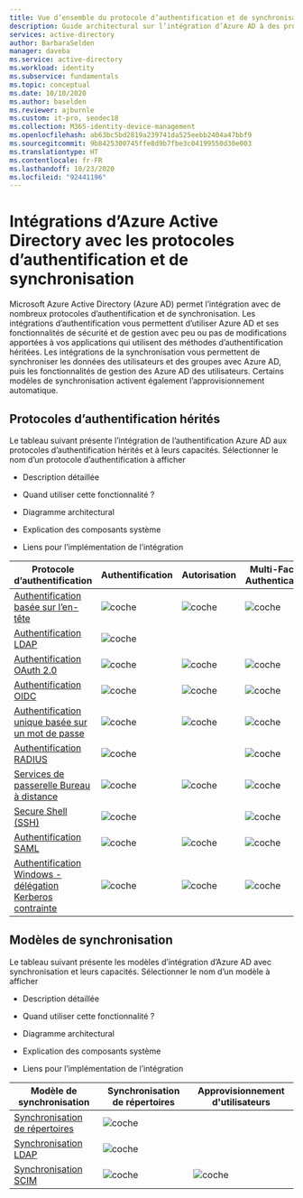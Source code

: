 ```yaml
---
title: Vue d’ensemble du protocole d’authentification et de synchronisation Azure Active Directory
description: Guide architectural sur l’intégration d’Azure AD à des protocoles d’authentification et modèles de synchronisation hérités
services: active-directory
author: BarbaraSelden
manager: daveba
ms.service: active-directory
ms.workload: identity
ms.subservice: fundamentals
ms.topic: conceptual
ms.date: 10/10/2020
ms.author: baselden
ms.reviewer: ajburnle
ms.custom: it-pro, seodec18
ms.collection: M365-identity-device-management
ms.openlocfilehash: ab63bc5bd2819a239741da525eebb2404a47bbf9
ms.sourcegitcommit: 9b8425300745ffe8d9b7fbe3c04199550d30e003
ms.translationtype: HT
ms.contentlocale: fr-FR
ms.lasthandoff: 10/23/2020
ms.locfileid: "92441196"
---
```

# <a name="azure-active-directory-integrations-with-authentication-and-synchronization-protocols"></a>Intégrations d’Azure Active Directory avec les protocoles d’authentification et de synchronisation

Microsoft Azure Active Directory (Azure AD) permet l’intégration avec de nombreux protocoles d’authentification et de synchronisation. Les intégrations d’authentification vous permettent d’utiliser Azure AD et ses fonctionnalités de sécurité et de gestion avec peu ou pas de modifications apportées à vos applications qui utilisent des méthodes d’authentification héritées. Les intégrations de la synchronisation vous permettent de synchroniser les données des utilisateurs et des groupes avec Azure AD, puis les fonctionnalités de gestion des Azure AD des utilisateurs. Certains modèles de synchronisation activent également l’approvisionnement automatique.

## <a name="legacy-authentication-protocols"></a>Protocoles d’authentification hérités

Le tableau suivant présente l’intégration de l’authentification Azure AD aux protocoles d’authentification hérités et à leurs capacités. Sélectionner le nom d’un protocole d’authentification à afficher

* Description détaillée

* Quand utiliser cette fonctionnalité ?

* Diagramme architectural

* Explication des composants système

* Liens pour l’implémentation de l’intégration

 

| Protocole d’authentification| Authentification| Autorisation| Multi-Factor Authentication| Accès conditionnel |
| - |- | - | - | - |
| [Authentification basée sur l’en-tête](auth-header-based.md)|![coche](./media/authentication-patterns/check.png)| ![coche](./media/authentication-patterns/check.png)| ![coche](./media/authentication-patterns/check.png)| ![coche](./media/authentication-patterns/check.png) |
| [Authentification LDAP](auth-ldap.md)| ![coche](./media/authentication-patterns/check.png)| | |  |
| [Authentification OAuth 2.0](auth-oauth2.md)| ![coche](./media/authentication-patterns/check.png)| ![coche](./media/authentication-patterns/check.png)| ![coche](./media/authentication-patterns/check.png)| ![coche](./media/authentication-patterns/check.png) |
| [Authentification OIDC](auth-oidc.md)| ![coche](./media/authentication-patterns/check.png)| ![coche](./media/authentication-patterns/check.png)| ![coche](./media/authentication-patterns/check.png)| ![coche](./media/authentication-patterns/check.png) |
| [Authentification unique basée sur un mot de passe](auth-password-based-sso.md )| ![coche](./media/authentication-patterns/check.png)| ![coche](./media/authentication-patterns/check.png)| ![coche](./media/authentication-patterns/check.png)| ![coche](./media/authentication-patterns/check.png) |
| [Authentification RADIUS]( auth-radius.md)| ![coche](./media/authentication-patterns/check.png)| | ![coche](./media/authentication-patterns/check.png)| ![coche](./media/authentication-patterns/check.png) |
| [Services de passerelle Bureau à distance](auth-remote-desktop-gateway.md)| ![coche](./media/authentication-patterns/check.png)| ![coche](./media/authentication-patterns/check.png)| ![coche](./media/authentication-patterns/check.png)| ![coche](./media/authentication-patterns/check.png) |
| [Secure Shell (SSH)](auth-ssh.md) |  ![coche](./media/authentication-patterns/check.png)| | ![coche](./media/authentication-patterns/check.png)| ![coche](./media/authentication-patterns/check.png) |
| [Authentification SAML](auth-saml.md)| ![coche](./media/authentication-patterns/check.png)| ![coche](./media/authentication-patterns/check.png)| ![coche](./media/authentication-patterns/check.png)| ![coche](./media/authentication-patterns/check.png) |
| [Authentification Windows - délégation Kerberos contrainte](auth-kcd.md)| ![coche](./media/authentication-patterns/check.png)| ![coche](./media/authentication-patterns/check.png)| ![coche](./media/authentication-patterns/check.png)| ![coche](./media/authentication-patterns/check.png) |


 
## <a name="synchronization-patterns"></a>Modèles de synchronisation

Le tableau suivant présente les modèles d’intégration d’Azure AD avec synchronisation et leurs capacités. Sélectionner le nom d’un modèle à afficher

* Description détaillée

* Quand utiliser cette fonctionnalité ?

* Diagramme architectural

* Explication des composants système

* Liens pour l’implémentation de l’intégration



| Modèle de synchronisation| Synchronisation de répertoires| Approvisionnement d'utilisateurs |
| - | - | - |
| [Synchronisation de répertoires](sync-directory.md)| ![coche](./media/authentication-patterns/check.png)|  |
| [Synchronisation LDAP](sync-ldap.md)| ![coche](./media/authentication-patterns/check.png)|  |
| [Synchronisation SCIM](sync-scim.md)| ![coche](./media/authentication-patterns/check.png)| ![coche](./media/authentication-patterns/check.png) |

